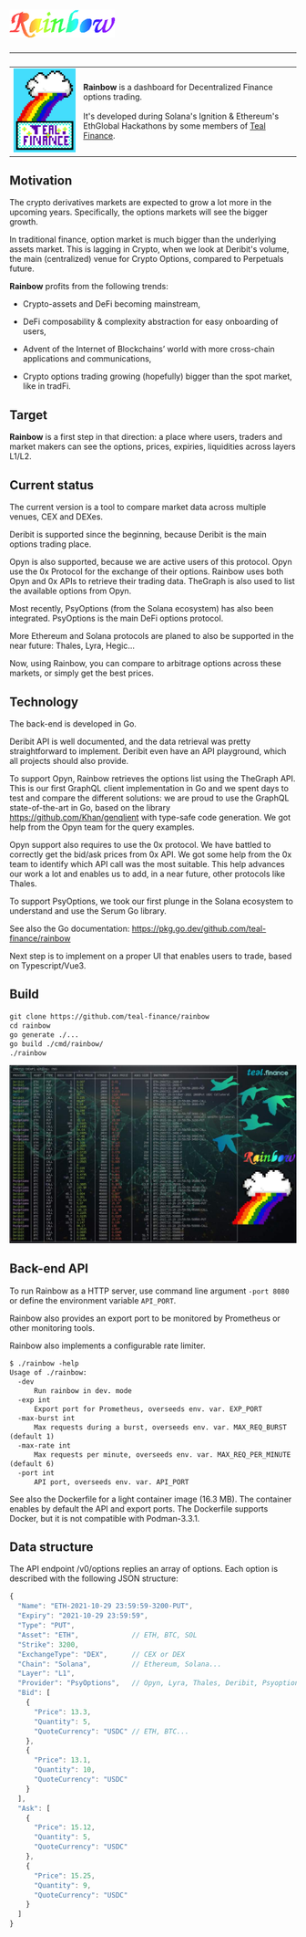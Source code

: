 # ![rainbow](images/rainbow-chancery.png)

&nbsp; | &nbsp;
---|---
![logo](images/small.png) | **Rainbow** is a dashboard for Decentralized Finance options trading. <br><br> It's developed during Solana's Ignition & Ethereum's EthGlobal Hackathons by some members of [Teal Finance](https://teal.finance/).

## Motivation

The crypto derivatives markets are expected
to grow a lot more in the upcoming years.
Specifically, the options markets will see the bigger growth.

In traditional finance, option market is much bigger
than the underlying assets market.
This is lagging in Crypto, when we look at Deribit's volume,
the main (centralized) venue for Crypto Options,
compared to Perpetuals future.

**Rainbow** profits from the following trends:

* Crypto-assets and DeFi becoming mainstream,

* DeFi composability & complexity abstraction
  for easy onboarding of users,

* Advent of the Internet of Blockchains’ world
  with more cross-chain applications and communications,

* Crypto options trading growing (hopefully) bigger
  than the spot market, like in tradFi.

## Target

**Rainbow** is a first step in that direction:
a place where users, traders and market makers can see
the options, prices, expiries, liquidities across layers L1/L2.

## Current status

The current version is a tool to compare market data
across multiple venues, CEX and DEXes.

Deribit is supported since the beginning, because Deribit
is the main options trading place.

Opyn is also supported, because we are active users of this protocol.
Opyn use the 0x Protocol for the exchange of their options.
Rainbow uses both Opyn and 0x APIs to retrieve their trading data.
TheGraph is also used to list the available options from Opyn.

Most recently, PsyOptions (from the Solana ecosystem) has also been integrated. PsyOptions is the main DeFi options protocol.

More Ethereum and Solana protocols are planed to also be supported in the near future: Thales, Lyra, Hegic...

Now, using Rainbow, you can compare to arbitrage options across these markets, or simply get the best prices.

## Technology

The back-end is developed in Go.

Deribit API is well documented, and the data retrieval
was pretty straightforward to implement.
Deribit even have an API playground, which all projects should also provide.

To support Opyn, Rainbow retrieves the options list using the TheGraph API.
This is our first GraphQL client implementation in Go and we spent days
to test and compare the different solutions:
we are proud to use the GraphQL state-of-the-art in Go,
based on the library <https://github.com/Khan/genqlient>
with type-safe code generation.
We got help from the Opyn team for the query examples.

Opyn support also requires to use the 0x protocol.
We have battled to correctly get the bid/ask prices from 0x API.
We got some help from the 0x team to identify which API call was the most suitable.
This help advances our work a lot and enables us to add,
in a near future, other protocols like Thales.

To support PsyOptions, we took our first plunge
in the Solana ecosystem to understand and use the Serum Go library.

See also the Go documentation: <https://pkg.go.dev/github.com/teal-finance/rainbow>

Next step is to implement on a proper UI that enables users to trade,
based on Typescript/Vue3.

## Build

    git clone https://github.com/teal-finance/rainbow
    cd rainbow
    go generate ./...
    go build ./cmd/rainbow/
    ./rainbow

![CLI screenshot](images/cli.jpg)

## Back-end API

To run Rainbow as a HTTP server, use command line argument `-port 8080`
or define the environment variable `API_PORT`.

Rainbow also provides an export port to be monitored by Prometheus
or other monitoring tools.

Rainbow also implements a configurable rate limiter.

    $ ./rainbow -help
    Usage of ./rainbow:
      -dev
          Run rainbow in dev. mode
      -exp int
          Export port for Prometheus, overseeds env. var. EXP_PORT
      -max-burst int
          Max requests during a burst, overseeds env. var. MAX_REQ_BURST (default 1)
      -max-rate int
          Max requests per minute, overseeds env. var. MAX_REQ_PER_MINUTE (default 6)
      -port int
          API port, overseeds env. var. API_PORT

See also the Dockerfile for a light container image (16.3 MB).
The container enables by default the API and export ports.
The Dockerfile supports Docker, but it is not compatible with Podman-3.3.1.

## Data structure

The API endpoint /v0/options replies an array of options.
Each option is described with the following JSON structure:

```js
{
  "Name": "ETH-2021-10-29 23:59:59-3200-PUT",
  "Expiry": "2021-10-29 23:59:59",
  "Type": "PUT",
  "Asset": "ETH",             // ETH, BTC, SOL
  "Strike": 3200,
  "ExchangeType": "DEX",      // CEX or DEX
  "Chain": "Solana",          // Ethereum, Solana...
  "Layer": "L1",
  "Provider": "PsyOptions",   // Opyn, Lyra, Thales, Deribit, Psyoptions
  "Bid": [
    {
      "Price": 13.3,
      "Quantity": 5,
      "QuoteCurrency": "USDC" // ETH, BTC...
    },
    {
      "Price": 13.1,
      "Quantity": 10,
      "QuoteCurrency": "USDC"
    }
  ],
  "Ask": [
    {
      "Price": 15.12,
      "Quantity": 5,
      "QuoteCurrency": "USDC"
    },
    {
      "Price": 15.25,
      "Quantity": 9,
      "QuoteCurrency": "USDC"
    }
  ]
}
```
